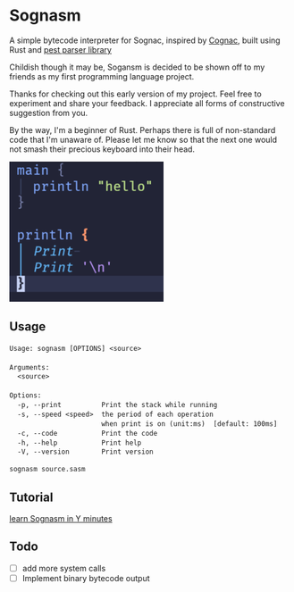 # Sognasm

A simple bytecode interpreter for Sognac, inspired by [Cognac](https://github.com/cognate-lang/cognate),
built using Rust and [pest parser library](https://github.com/pest-parser/pest)

Childish though it may be, Sogansm is decided to be shown off to my friends
as my first programming language project.

Thanks for checking out this early version of my project.
Feel free to experiment and share your feedback.
I appreciate all forms of constructive suggestion from you.

By the way, I'm a beginner of Rust.
Perhaps there is full of non-standard code that I'm unaware of.
Please let me know so that the next one would not
smash their precious keyboard into their head.

<img alt="screenshot of sognasm code" style="margin:auto" src="./screenshot/sognasm.png">

## Usage

```txt
Usage: sognasm [OPTIONS] <source>

Arguments:
  <source>  

Options:
  -p, --print          Print the stack while running
  -s, --speed <speed>  the period of each operation 
                       when print is on (unit:ms)  [default: 100ms]
  -c, --code           Print the code
  -h, --help           Print help
  -V, --version        Print version

```

```bash
sognasm source.sasm
```

## Tutorial

[learn Sognasm in Y minutes](./LearnSasmInYminutes.sasm)

## Todo

- [ ] add more system calls
- [ ] Implement binary bytecode output
